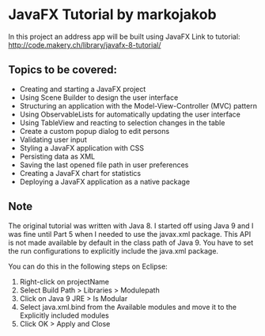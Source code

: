 # JavaFX Tutorial by markojakob
In this project an address app will be built using JavaFX
Link to tutorial: http://code.makery.ch/library/javafx-8-tutorial/

## Topics to be covered:
- Creating and starting a JavaFX project
- Using Scene Builder to design the user interface
- Structuring an application with the Model-View-Controller (MVC) pattern
- Using ObservableLists for automatically updating the user interface
- Using TableView and reacting to selection changes in the table
- Create a custom popup dialog to edit persons
- Validating user input
- Styling a JavaFX application with CSS
- Persisting data as XML
- Saving the last opened file path in user preferences
- Creating a JavaFX chart for statistics
- Deploying a JavaFX application as a native package

## Note
The original tutorial was written with Java 8. I started off using Java 9 and I was fine until Part 5 when I needed to use the javax.xml package.
This API is not made available by default in the class path of Java 9. You have to set the run configurations to explicitly include the java.xml package.

You can do this in the following steps on Eclipse:
1. Right-click on projectName
2. Select Build Path > Libraries > Modulepath 
3. Click on Java 9 JRE > Is Modular
4. Select java.xml.bind from the Available modules and move it to the Explicitly included modules
5. Click OK > Apply and Close 